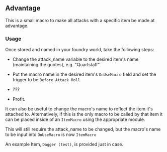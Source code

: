 
## Advantage

This is a small macro to make all attacks with a specific item be made at advantage.


### Usage

Once stored and named in your foundry world, take the following steps:

 - Change the attack_name variable to the desired item's name (maintaining the quotes), e.g. "Quartstaff"
 
 - Put the macro name in the desired item's `OnUseMacro` field and set the trigger to be `Before Attack Roll`

 - ???

 - Profit.

It can also be useful to change the macro's name to reflect the item it's attached to. Alternatively, if this is the only macro to be called by that item it can be placed inside of an `ItemMacro` using the appropriate module.

This will still require the attack_name to be changed, but the macro's name to be input into `OnUseMacro` is now `ItemMacro`

An example Item, `Dagger (test)`, is provided just in case.


